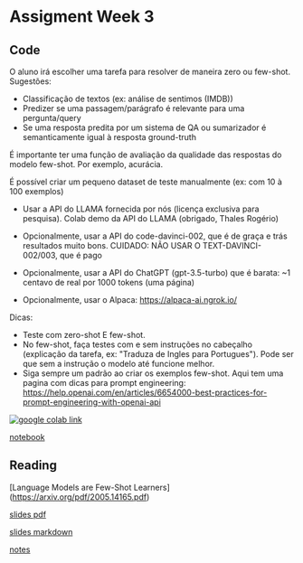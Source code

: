 # Assigment Week 3

## Code

O aluno irá escolher uma tarefa para resolver de maneira zero ou few-shot. Sugestões:

- Classificação de textos (ex: análise de sentimos (IMDB))
- Predizer se uma passagem/parágrafo é relevante para uma pergunta/query
- Se uma resposta predita por um sistema de QA ou sumarizador é semanticamente igual à resposta ground-truth

É importante ter uma função de avaliação da qualidade das respostas do modelo few-shot. Por exemplo, acurácia.

É possível criar um pequeno dataset de teste manualmente (ex: com 10 à 100 exemplos)

- Usar a API do LLAMA fornecida por nós (licença exclusiva para pesquisa). Colab demo da API do LLAMA (obrigado, Thales Rogério)
- Opcionalmente, usar a API do code-davinci-002, que é de graça e trás resultados muito bons.
CUIDADO: NÃO USAR O TEXT-DAVINCI-002/003, que é pago

- Opcionalmente, usar a API do ChatGPT (gpt-3.5-turbo) que é barata: ~1 centavo de real por 1000 tokens (uma página)
- Opcionalmente, usar o Alpaca: https://alpaca-ai.ngrok.io/

Dicas:

- Teste com zero-shot E few-shot.
- No few-shot, faça testes com e sem instruções no cabeçalho (explicação da tarefa, ex: "Traduza de Ingles para Portugues"). Pode ser que sem a instrução o modelo até funcione melhor.
- Siga sempre um padrão ao criar os exemplos few-shot. Aqui tem uma pagina com dicas para prompt engineering: https://help.openai.com/en/articles/6654000-best-practices-for-prompt-engineering-with-openai-api

[![google colab link](https://colab.research.google.com/assets/colab-badge.svg)](https://colab.research.google.com/github/tcvieira/IA368-DD-012023/blob/main/assingments/03/notebook.ipynb)

[notebook](notebook.ipynb)

## Reading

[Language Models are Few-Shot Learners] (https://arxiv.org/pdf/2005.14165.pdf)

[slides pdf](slides-article.pdf)

[slides markdown](slides-article.md)

[notes](notes-article.md)
